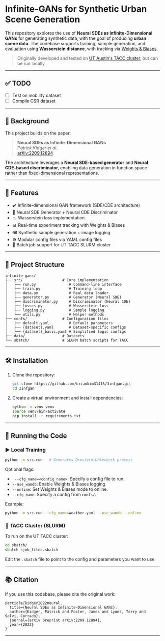 # Infinite-GANs for Synthetic Urban Scene Generation

This repository explores the use of **Neural SDEs as Infinite-Dimensional GANs** for generating synthetic data, with the goal of producing **urban scene data**. The codebase supports training, sample generation, and evaluation using **Wasserstein distance**, with tracking via [Weights & Biases](https://wandb.ai/).

> Originally developed and tested on [UT Austin's TACC cluster](https://www.tacc.utexas.edu/), but can be run locally.

---

## ✅ TODO

- [ ] Test on mobility dataset
- [ ] Compile OSR dataset

---

## 🔬 Background

This project builds on the paper:

> **Neural SDEs as Infinite-Dimensional GANs**  
> *Patrick Kidger et al.*  
> [arXiv:2209.12894](https://arxiv.org/abs/2209.12894)

The architecture leverages a **Neural SDE-based generator** and **Neural CDE-based discriminator**, enabling data generation in function space rather than fixed-dimensional representations.

---

## 🚀 Features

- ✔️ Infinite-dimensional GAN framework (SDE/CDE architecture)
- 🧠 Neural SDE Generator + Neural CDE Discriminator
- 📉 Wasserstein loss implementation
- 📊 Real-time experiment tracking with Weights & Biases
- 🖼️ Synthetic sample generation + image logging
- ⚙️ Modular config files via YAML config files
- 🧮 Batch job support for UT TACC SLURM cluster

---

## 📁 Project Structure

```
infinite-gans/
├── src/                  # Core implementation
│   ├── run.py               # Command-line interface
│   ├── train.py             # Training loop
│   ├── data.py              # Real data loader
│   ├── generator.py         # Generator (Neural SDE)
│   ├── discriminator.py     # Discriminator (Neural CDE)
│   ├── losses.py            # Wasserstein loss
│   ├── logging.py           # Sample logging
│   └── utils.py             # Helper methods
├── confs/                # Configuration files
│   ├── default.yaml         # Default parameters
│   ├── {dataset}.yaml       # Dataset-specific configs
│   └── {dataset}_basic.yaml # Simplified logic configs
├── data/                 # Datasets
└── sbatch/               # SLURM batch scripts for TACC
```

---

## 🛠️ Installation

1. Clone the repository:
   ```bash
   git clone https://github.com/briankim31415/3infgan.git
   cd 3infgan
   ```

2. Create a virtual environment and install dependencies:
   ```bash
   python -m venv venv
   source venv/bin/activate
   pip install -r requirements.txt
   ```

---

## 🧪 Running the Code

### ▶️ Local Training

```bash
python -m src.run   # Generates Ornstein-Uhlenbeck process
```

Optional flags:
- ` --cfg_name=<config_name>`: Specify a config file to run.
- `--use_wandb`: Enable Weights & Biases logging.
- `--online`: Set Weights & Biases mode to online.
- `--cfg_name`: Specify a config from `confs/`.

Example:
```bash
python -m src.run --cfg_name=weather.yaml --use_wandb --online
```

### 🧬 TACC Cluster (SLURM)

To run on the UT TACC cluster:

```bash
cd sbatch/
sbatch <job_file>.sbatch
```

Edit the `.sbatch` file to point to the config and parameters you want to use.

---

## 📚 Citation

If you use this codebase, please cite the original work:

```
@article{kidger2022neural,
  title={Neural SDEs as Infinite-Dimensional GANs},
  author={Kidger, Patrick and Foster, James and Lyons, Terry and Salvi, Corrado},
  journal={arXiv preprint arXiv:2209.12894},
  year={2022}
}
```

---
